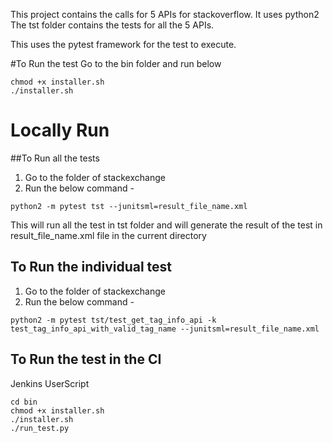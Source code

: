 This project contains the calls for 5 APIs for stackoverflow. It uses python2
The tst folder contains the tests for all the 5 APIs.

This uses the pytest framework for the test to execute.

#To Run the test 
Go to the bin folder and run below 
```
chmod +x installer.sh
./installer.sh
```

# Locally Run

##To Run all the tests 

1) Go to the folder of stackexchange
2) Run the below command - 

```applescript
python2 -m pytest tst --junitsml=result_file_name.xml
```

This will run all the test in tst folder and will generate the result of the test in result_file_name.xml 
file in the current directory 

## To Run the individual test

1) Go to the folder of stackexchange
2) Run the below command - 

```applescript
python2 -m pytest tst/test_get_tag_info_api -k test_tag_info_api_with_valid_tag_name --junitsml=result_file_name.xml
```

## To Run the test in the CI 
Jenkins UserScript
```
cd bin
chmod +x installer.sh
./installer.sh
./run_test.py
```

